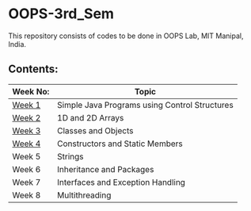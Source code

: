 # OOPS-3rd_Sem
This repository consists of codes to be done in OOPS Lab, MIT Manipal, India.
## Contents:
|Week No:|Topic|
|--------|-----|
|[Week 1](Week1) | Simple Java Programs using Control Structures |
|[Week 2](Week2)  | 1D and 2D Arrays |
|[Week 3](Week3) | Classes and Objects |
|[Week 4](Week4)| Constructors and Static Members |
|Week 5| Strings |
|Week 6| Inheritance and Packages |
|Week 7| Interfaces and Exception Handling |
|Week 8| Multithreading |